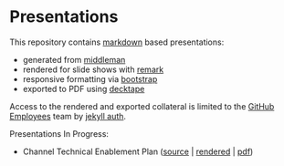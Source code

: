 # Presentations
This repository contains [markdown](https://guides.github.com/features/mastering-markdown/) based presentations:
 - generated from [middleman](https://middlemanapp.com/)
 - rendered for slide shows with [remark](http://remarkjs.com/)
 - responsive formatting via [bootstrap](http://v4-alpha.getbootstrap.com/)  
 - exported to PDF using [decktape](https://github.com/astefanutti/decktape)  

Access to the rendered and exported collateral is limited to the [GitHub Employees](https://github.com/orgs/githubpartners/teams/github-employees) team by [jekyll auth](https://github.com/benbalter/jekyll-auth).

Presentations In Progress:
- Channel Technical Enablement Plan ([source](https://github.com/githubpartners/presentations/blob/master/resources/source/technical/start.html.erb) | [rendered](https://gh-remark.herokuapp.com/technical/start.html) | [pdf](https://gh-remark.herokuapp.com/exports/technical-enablement-plan.pdf))
